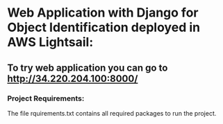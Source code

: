 # Web Application with Django for Object Identification deployed in AWS Lightsail:
 ## To try web application you can go to http://34.220.204.100:8000/ 
 
 ### Project Requirements:
 The file rquirements.txt contains all required packages to run the project.
